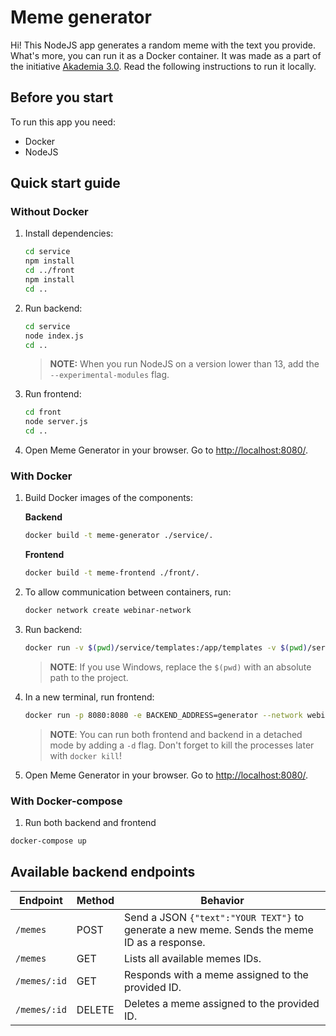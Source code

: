# Meme generator

Hi! This NodeJS app generates a random meme with the text you provide. What's more, you can run it as a Docker container. It was made as a part of the initiative [Akademia 3.0](http://akademia.media30.pl/#section-o-programie). Read the following instructions to run it locally.

## Before you start

To run this app you need:

- Docker
- NodeJS

## Quick start guide

### Without Docker

1. Install dependencies:

    ```bash
    cd service
    npm install
    cd ../front
    npm install
    cd ..
    ```

2. Run backend:

    ```bash
    cd service
    node index.js
    cd ..
    ```

    >**NOTE:** When you run NodeJS on a version lower than 13, add the `--experimental-modules` flag.

3. Run frontend:

    ```bash
    cd front
    node server.js
    cd ..
    ```

4. Open Meme Generator in your browser. Go to [http://localhost:8080/](http://localhost:8080/).

### With Docker

1. Build Docker images of the components:

    **Backend**

    ```bash
    docker build -t meme-generator ./service/.
    ```

    **Frontend**

    ```bash
    docker build -t meme-frontend ./front/.
    ```

2. To allow communication between containers, run:

    ``` bash
    docker network create webinar-network
    ```

3. Run backend:

    ```bash
    docker run -v $(pwd)/service/templates:/app/templates -v $(pwd)/service/memes:/app/memes -p 3000:3000 --network webinar-network --name generator meme-generator:latest
    ```

    >**NOTE**: If you use Windows, replace the `$(pwd)` with an absolute path to the project.

4. In a new terminal, run frontend:

    ```bash
    docker run -p 8080:8080 -e BACKEND_ADDRESS=generator --network webinar-network --name frontend meme-frontend:latest
    ```

    >**NOTE**: You can run both frontend and backend in a detached mode by adding a `-d` flag. Don't forget to kill the processes later with `docker kill`!

5. Open Meme Generator in your browser. Go to [http://localhost:8080/](http://localhost:8080/).

### With Docker-compose

1. Run both backend and frontend

```bash
docker-compose up
```

## Available backend endpoints

| Endpoint | Method | Behavior |
| -------- | ------ | --------- | 
| `/memes` | POST | Send a JSON `{"text":"YOUR TEXT"}` to generate a new meme. Sends the meme ID as a response. |
| `/memes` | GET | Lists all available memes IDs. |
| `/memes/:id` | GET | Responds with a meme assigned to the provided ID. |
| `/memes/:id` | DELETE | Deletes a meme assigned to the provided ID. |
